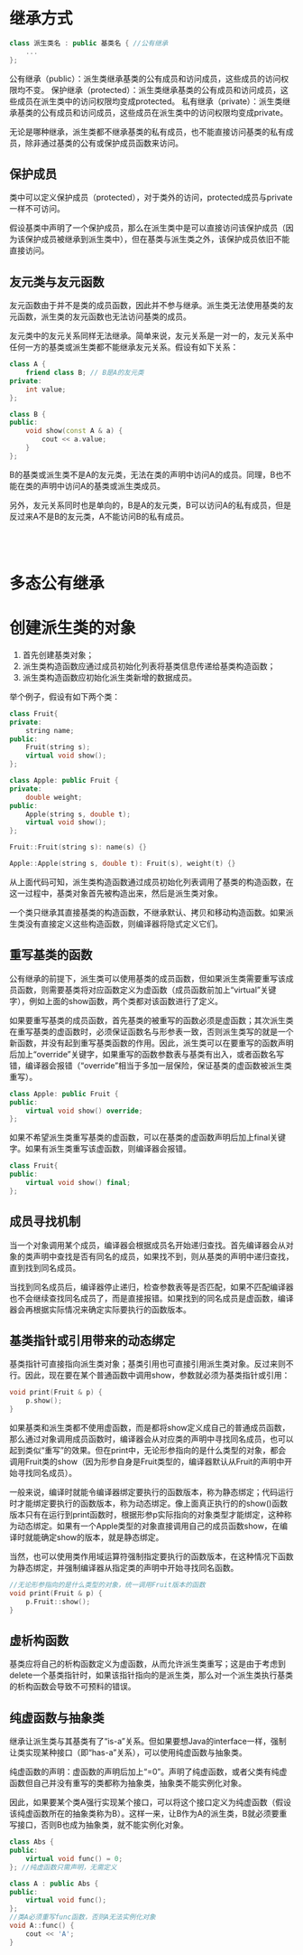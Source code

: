 
# 继承方式
```cpp
class 派生类名 : public 基类名 { //公有继承
    ...
};
```
公有继承（public）：派生类继承基类的公有成员和访问成员，这些成员的访问权限均不变。
保护继承（protected）：派生类继承基类的公有成员和访问成员，这些成员在派生类中的访问权限均变成protected。
私有继承（private）：派生类继承基类的公有成员和访问成员，这些成员在派生类中的访问权限均变成private。

无论是哪种继承，派生类都不继承基类的私有成员，也不能直接访问基类的私有成员，除非通过基类的公有或保护成员函数来访问。

## 保护成员
类中可以定义保护成员（protected），对于类外的访问，protected成员与private一样不可访问。

假设基类中声明了一个保护成员，那么在派生类中是可以直接访问该保护成员（因为该保护成员被继承到派生类中），但在基类与派生类之外，该保护成员依旧不能直接访问。

## 友元类与友元函数

友元函数由于并不是类的成员函数，因此并不参与继承。派生类无法使用基类的友元函数，派生类的友元函数也无法访问基类的成员。

友元类中的友元关系同样无法继承。简单来说，友元关系是一对一的，友元关系中任何一方的基类或派生类都不能继承友元关系。假设有如下关系：
```cpp
class A {
    friend class B; // B是A的友元类
private:
    int value;
};

class B {
public:
    void show(const A & a) {
        cout << a.value;
    }
};
```
B的基类或派生类不是A的友元类，无法在类的声明中访问A的成员。同理，B也不能在类的声明中访问A的基类或派生类成员。

另外，友元关系同时也是单向的，B是A的友元类，B可以访问A的私有成员，但是反过来A不是B的友元类，A不能访问B的私有成员。

<br/><br/>

# 多态公有继承

# 创建派生类的对象
1. 首先创建基类对象；
2. 派生类构造函数应通过成员初始化列表将基类信息传递给基类构造函数；
3. 派生类构造函数应初始化派生类新增的数据成员。

举个例子，假设有如下两个类：
```cpp
class Fruit{
private:
    string name;
public:
    Fruit(string s);
    virtual void show();
};

class Apple: public Fruit {
private:
    double weight;
public:
    Apple(string s, double t);
    virtual void show();
};

Fruit::Fruit(string s): name(s) {}

Apple::Apple(string s, double t): Fruit(s), weight(t) {}
```
从上面代码可知，派生类构造函数通过成员初始化列表调用了基类的构造函数，在这一过程中，基类对象首先被构造出来，然后是派生类对象。

一个类只继承其直接基类的构造函数，不继承默认、拷贝和移动构造函数。如果派生类没有直接定义这些构造函数，则编译器将隐式定义它们。


## 重写基类的函数
公有继承的前提下，派生类可以使用基类的成员函数，但如果派生类需要重写该成员函数，则需要基类将对应函数定义为虚函数（成员函数前加上“virtual”关键字），例如上面的show函数，两个类都对该函数进行了定义。

如果要重写基类的成员函数，首先基类的被重写的函数必须是虚函数；其次派生类在重写基类的虚函数时，必须保证函数名与形参表一致，否则派生类写的就是一个新函数，并没有起到重写基类函数的作用。因此，派生类可以在要重写的函数声明后加上“override”关键字，如果重写的函数参数表与基类有出入，或者函数名写错，编译器会报错（“override”相当于多加一层保险，保证基类的虚函数被派生类重写）。
```cpp
class Apple: public Fruit {
public:
    virtual void show() override;
};
```
如果不希望派生类重写基类的虚函数，可以在基类的虚函数声明后加上final关键字。如果有派生类重写该虚函数，则编译器会报错。
```cpp
class Fruit{
public:
    virtual void show() final;
};
```

## 成员寻找机制

当一个对象调用某个成员，编译器会根据成员名开始递归查找。首先编译器会从对象的类声明中查找是否有同名的成员，如果找不到，则从基类的声明中递归查找，直到找到同名成员。

当找到同名成员后，编译器停止递归，检查参数表等是否匹配，如果不匹配编译器也不会继续查找同名成员了，而是直接报错。如果找到的同名成员是虚函数，编译器会再根据实际情况来确定实际要执行的函数版本。


## 基类指针或引用带来的动态绑定
基类指针可直接指向派生类对象；基类引用也可直接引用派生类对象。反过来则不行。因此，现在要在某个普通函数中调用show，参数就必须为基类指针或引用：
```cpp
void print(Fruit & p) {
    p.show();
}
```
如果基类和派生类都不使用虚函数，而是都将show定义成自己的普通成员函数，那么通过对象调用成员函数时，编译器会从对应类的声明中寻找同名成员，也可以起到类似“重写”的效果。但在print中，无论形参指向的是什么类型的对象，都会调用Fruit类的show（因为形参自身是Fruit类型的，编译器默认从Fruit的声明中开始寻找同名成员）。

一般来说，编译时就能令编译器绑定要执行的函数版本，称为静态绑定；代码运行时才能绑定要执行的函数版本，称为动态绑定。像上面真正执行的的show()函数版本只有在运行到print函数时，根据形参p实际指向的对象类型才能绑定，这种称为动态绑定。如果有一个Apple类型的对象直接调用自己的成员函数show，在编译时就能确定show的版本，就是静态绑定。

当然，也可以使用类作用域运算符强制指定要执行的函数版本，在这种情况下函数为静态绑定，并强制编译器从指定类的声明中开始寻找同名函数。
```cpp
//无论形参指向的是什么类型的对象，统一调用Fruit版本的函数
void print(Fruit & p) {
    p.Fruit::show(); 
}
```

## 虚析构函数
基类应将自己的析构函数定义为虚函数，从而允许派生类重写；这是由于考虑到delete一个基类指针时，如果该指针指向的是派生类，那么对一个派生类执行基类的析构函数会导致不可预料的错误。


## 纯虚函数与抽象类

继承让派生类与其基类有了“is-a”关系。但如果要想Java的interface一样，强制让类实现某种接口（即“has-a”关系），可以使用纯虚函数与抽象类。

纯虚函数的声明：虚函数的声明后加上“=0”。声明了纯虚函数，或者父类有纯虚函数但自己并没有重写的类都称为抽象类，抽象类不能实例化对象。

因此，如果要某个类A强行实现某个接口，可以将这个接口定义为纯虚函数（假设该纯虚函数所在的抽象类称为B）。这样一来，让B作为A的派生类，B就必须要重写接口，否则B也成为抽象类，就不能实例化对象。
```cpp
class Abs {
public:
    virtual void func() = 0; 
}; //纯虚函数只需声明，无需定义

class A : public Abs {
public:
    virtual void func();
};
//类A必须重写func函数，否则A无法实例化对象
void A::func() {
    cout << 'A';
}
```